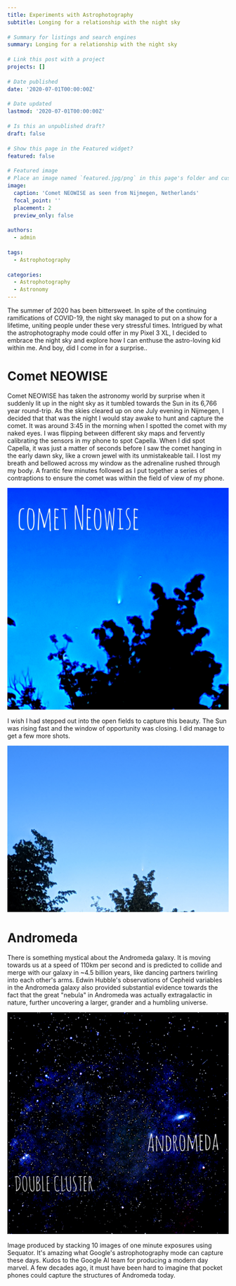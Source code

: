```yaml
---
title: Experiments with Astrophotography
subtitle: Longing for a relationship with the night sky

# Summary for listings and search engines
summary: Longing for a relationship with the night sky

# Link this post with a project
projects: []

# Date published
date: '2020-07-01T00:00:00Z'

# Date updated
lastmod: '2020-07-01T00:00:00Z'

# Is this an unpublished draft?
draft: false

# Show this page in the Featured widget?
featured: false

# Featured image
# Place an image named `featured.jpg/png` in this page's folder and customize its options here.
image:
  caption: 'Comet NEOWISE as seen from Nijmegen, Netherlands'
  focal_point: ''
  placement: 2
  preview_only: false

authors:
  - admin

tags:
  - Astrophotography

categories:
  - Astrophotography
  - Astronomy
---
```


The summer of 2020 has been bittersweet. In spite of the continuing ramifications of COVID-19, the night sky managed to put on a show for a lifetime, uniting people under these very stressful times.
Intrigued by what the astrophotography mode could offer in my Pixel 3 XL, I decided to embrace the night sky and explore how I can enthuse the astro-loving kid within me. 
And boy, did I come in for a surprise..

# Comet NEOWISE

Comet NEOWISE has taken the astronomy world by surprise when it suddenly lit up in the night sky as it tumbled towards the Sun in its 6,766 year round-trip.
As the skies cleared up on one July evening in Nijmegen, I decided that that was the night I would stay awake to hunt and capture the comet.
It was around 3:45 in the morning when I spotted the comet with my naked eyes. I was flipping between different sky maps and fervently calibrating the sensors in my phone to spot Capella.
When I did spot Capella, it was just a matter of seconds before I saw the comet hanging in the early dawn sky, like a crown jewel with its unmistakeable tail. 
I lost my breath and bellowed across my window as the adrenaline rushed through my body.
A frantic few minutes followed as I put together a series of contraptions to ensure the comet was within the field of view of my phone.

![](comet-neowise.jpg)

I wish I had stepped out into the open fields to capture this beauty. The Sun was rising fast and the window of opportunity was closing. I did manage to get a few more shots.

![](comet-neowise-a.jpg)

# Andromeda

There is something mystical about the Andromeda galaxy. 
It is moving towards us at a speed of 110km per second and is predicted to collide and merge with our galaxy in ~4.5 billion years, like dancing partners twirling into each other's arms.
Edwin Hubble's observations of Cepheid variables in the Andromeda galaxy also provided substantial evidence towards the fact that the great "nebula" in Andromeda was actually extragalactic in nature, further uncovering a larger, grander and a humbling universe.

![](andromeda.jpg)

Image produced by stacking 10 images of one minute exposures using Sequator. It's amazing what Google's astrophotography mode can capture these days.
Kudos to the Google AI team for producing a modern day marvel. A few decades ago, it must have been hard to imagine that pocket phones could capture the structures of Andromeda today.
